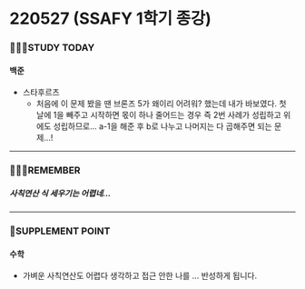 # 220527 (SSAFY 1학기 종강)

### 👨🏼‍🏫STUDY TODAY

#### 백준

- 스타후르츠
  - 처음에 이 문제 봤을 땐 브론즈 5가 왜이리 어려워? 했는데 내가 바보였다. 첫 날에 1을 빼주고 시작하면 몫이 하나 줄어드는 경우 즉 2번 사례가 성립하고 위에도 성립하므로... a-1을 해준 후 b로 나누고 나머지는 다 곱해주면 되는 문제...!

---

### 💆🏼‍♂️REMEMBER

##### 사칙연산 식 세우기는 어렵네...

---

### 💫SUPPLEMENT POINT

#### 수학

- 가벼운 사칙연산도 어렵다 생각하고 접근 안한 나를 ... 반성하게 됩니다.
